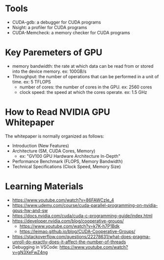 # Tools
- CUDA-gdb: a debugger for CUDA programs
- Nsight: a profiler for CUDA programs
- CUDA-Memcheck: a memory checker for CUDA programs

# Key Paremeters of GPU
- memory bandwidth: the rate at which data can be read from or stored into the device memory. ex: 100GB/s
- Throughput: the number of operations that can be performed in a unit of time. ex: 5 TFLOPS
    - number of cores: the number of cores in the GPU. ex: 2560 cores
    - clock speed: the speed at which the cores operate. ex: 1.5 GHz

# How to Read NVIDIA GPU Whitepaper
The whitepaper is normally organized as follows:
- Introduction (New Features)
- Architecture (SM, CUDA Cores, Memory)
    - ex: "GV100 GPU Hardware Architecture In-Depth"
- Performance Benchmark (FLOPS, Memory Bandwidth)
- Technical Specifications (Clock Speed, Memory Size)


# Learning Materials
- https://www.youtube.com/watch?v=86FAWCzIe_4
- https://www.udemy.com/course/cuda-parallel-programming-on-nvidia-gpus-hw-and-sw
- https://docs.nvidia.com/cuda/cuda-c-programming-guide/index.html
- https://developer.nvidia.com/blog/cooperative-groups/
    - https://www.youtube.com/watch?v=k7K-h7P1Bdk
    - https://leimao.github.io/blog/CUDA-Cooperative-Groups/
- https://stackoverflow.com/questions/22278631/what-does-pragma-unroll-do-exactly-does-it-affect-the-number-of-threads
- Debugging in VSCode: https://www.youtube.com/watch?v=gN3XeFwZ4ng